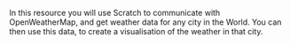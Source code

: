 In this resource you will use Scratch to communicate with OpenWeatherMap, and get weather data for any city in the World. You can then use this data, to create a visualisation of the weather in that city.

